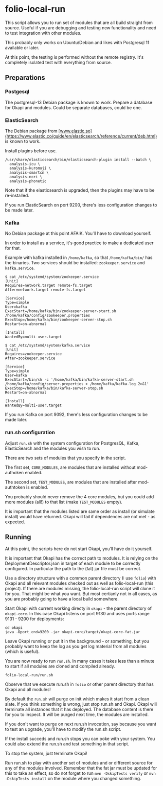 # folio-local-run

This script allows you to run set of modules that are all build straight
from source. Useful if you are debugging and testing new functionality
and need to test integration with other modules.

This probably only works on Ubuntu/Debian and likes with Postgresql 11
available or later.

At this point, the testing is performed without the remote registry.
It's completely isolated test with everything from source.

## Preparations

### Postgesql

The postgresql-13 Debian package is known to work.
Prepare a database for Okapi and modules. Could be separate databases,
could be one.

### ElasticSearch

The Debian package from
[www.elastic.so](https://www.elastic.co/guide/en/elasticsearch/reference/current/deb.html) is known to work.

Install plugins before use. 

    /usr/share/elasticsearch/bin/elasticsearch-plugin install --batch \
      analysis-icu \
      analysis-kuromoji \
      analysis-smartcn \
      analysis-nori \
      analysis-phonetic

Note that if the elasticsearch is upgraded, then the plugins may have to
be re-installed.

If you run ElasticSearch on port 9200, there's less configuration
changes to be made later.

### Kafka

No Debian package at this point AFAIK. You'll have to download yourself.

In order to install as a service, it's good practice to make a dedicated
user for that.

Example with kafka installed in `/home/kafka`, so that
`/home/kafka/bin/` has the binaries. Two services should be installed:
`zookeeper.service` and `kafka.service`.

```
$ cat /etc/systemd/system/zookeeper.service 
[Unit]
Requires=network.target remote-fs.target
After=network.target remote-fs.target

[Service]
Type=simple
User=kafka
ExecStart=/home/kafka/bin/zookeeper-server-start.sh /home/kafka/config/zookeeper.properties
ExecStop=/home/kafka/bin/zookeeper-server-stop.sh
Restart=on-abnormal

[Install]
WantedBy=multi-user.target
```

```
$ cat /etc/systemd/system/kafka.service 
[Unit]
Requires=zookeeper.service
After=zookeeper.service

[Service]
Type=simple
User=kafka
ExecStart=/bin/sh -c '/home/kafka/bin/kafka-server-start.sh /home/kafka/config/server.properties > /home/kafka/kafka.log 2>&1'
ExecStop=/home/kafka/bin/kafka-server-stop.sh
Restart=on-abnormal

[Install]
WantedBy=multi-user.target
```

If you run Kafka on port 9092, there's less configuration
changes to be made later.

### run.sh configuration

Adjust `run.sh` with the system configuration for PostgresQL,
Kafka, ElasticSearch and the modules you wish to run.

There are two sets of modules that you specify in the script.

The first set, `CORE_MODULES`, are modules that are installed
without mod-authoken enabled.

The second set, `TEST_MODULES`, are modules that are installed
after mod-authtoken is enabled.

You probably should never remove the 4 core modules, but you could
add more modules (all!) to that list (make `TEST_MODULES` empty).

It is important that the modules listed are same order as install
(or simulate install) would have returned. Okapi will fail if
dependences are not met - as expected.

## Running

At this point, the scripts here do not start Okapi, you'll have do it
yourself.

It is important that Okapi has the correct path to modules. It is relying
on the DeploymentDescriptor.json in target of each module to be correctly
configured. In particular the path to the (fat) jar file must be correct.

Use a directory structure with a common parent directory (I use `folio`) with
Okapi and all relevant modules checked out as well as folio-local-run (this
project). If there are modules missing, the folio-local-run script will
clone it for you. That might be what you want. But most certianly not
in all cases, as you are probably going to have a local build somewhere.

Start Okapi with current working directy in `okapi` - the parent directory
of `okapi-core`. In this case Okapi listens on port 9130 and uses ports range 9131 - 9200 for deployments:

    cd okapi
    java -Dport_end=9200 -jar okapi-core/target/okapi-core-fat.jar

Leave Okapi running or put it in the background - or something, but you
probably want to keep the log as you get log material from all modules
(which is useful).

You are now ready to run `run.sh`. In many cases it takes less than a minute
to start if all modules are cloned and compiled already.

    folio-local-run/run.sh

Observe that we execute run.sh in `folio` or other parent directory
that has Okapi and all modules!

By default the `run.sh` will purge on init which makes it start from a
clean slate. If you think something is wrong, just stop run.sh and Okapi.
Okapi will terminate all instances that it has deployed. The database
content is there for you to inspect. It will be purged next time, the
modules are installed.

If you don't want to purge on next run.sh invocation, say because you want
to test an upgrade, you'll have to modify the run.sh script.

If the install succeds and run.sh stops you can poke with your system.
You could also extend the run.sh and test something in that script.

To stop the system, just terminate Okapi!

Run run.sh to play with another set of modules and or different source for
any of the modules involved. Remember that the fat jar must be updated for this
to take an effect, so do not forget to run `mvn -DskipTests verify` or
`mvn -DskipTests install` on the module where you changed something.


